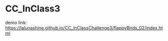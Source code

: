 # CC_InClass3

demo link:
https://lalunashine.github.io/CC_InClassChallenge3/flappyBirds_02/index.html
